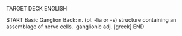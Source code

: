 TARGET DECK
ENGLISH

START
Basic
Ganglion
Back: n. (pl. -lia or -s) structure containing an assemblage of nerve cells.  ganglionic adj. [greek]
END
